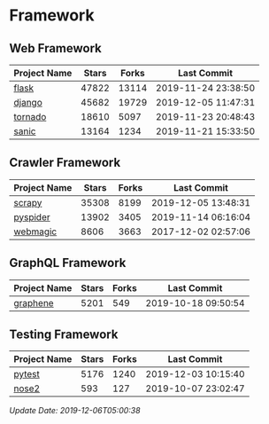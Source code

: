 # Framework

## Web Framework

| Project Name | Stars | Forks | Last Commit |
| ------------ | ----- | ----- | ----------- |
| [flask](https://github.com/pallets/flask) | 47822 | 13114 | 2019-11-24 23:38:50 |
| [django](https://github.com/django/django) | 45682 | 19729 | 2019-12-05 11:47:31 |
| [tornado](https://github.com/tornadoweb/tornado) | 18610 | 5097 | 2019-11-23 20:48:43 |
| [sanic](https://github.com/huge-success/sanic) | 13164 | 1234 | 2019-11-21 15:33:50 |

## Crawler Framework

| Project Name | Stars | Forks | Last Commit |
| ------------ | ----- | ----- | ----------- |
| [scrapy](https://github.com/scrapy/scrapy) | 35308 | 8199 | 2019-12-05 13:48:31 |
| [pyspider](https://github.com/binux/pyspider) | 13902 | 3405 | 2019-11-14 06:16:04 |
| [webmagic](https://github.com/code4craft/webmagic) | 8606 | 3663 | 2017-12-02 02:57:06 |

## GraphQL Framework

| Project Name | Stars | Forks | Last Commit |
| ------------ | ----- | ----- | ----------- |
| [graphene](https://github.com/graphql-python/graphene) | 5201 | 549 | 2019-10-18 09:50:54 |

## Testing Framework

| Project Name | Stars | Forks | Last Commit |
| ------------ | ----- | ----- | ----------- |
| [pytest](https://github.com/pytest-dev/pytest) | 5176 | 1240 | 2019-12-03 10:15:40 |
| [nose2](https://github.com/nose-devs/nose2) | 593 | 127 | 2019-10-07 23:02:47 |

*Update Date: 2019-12-06T05:00:38*